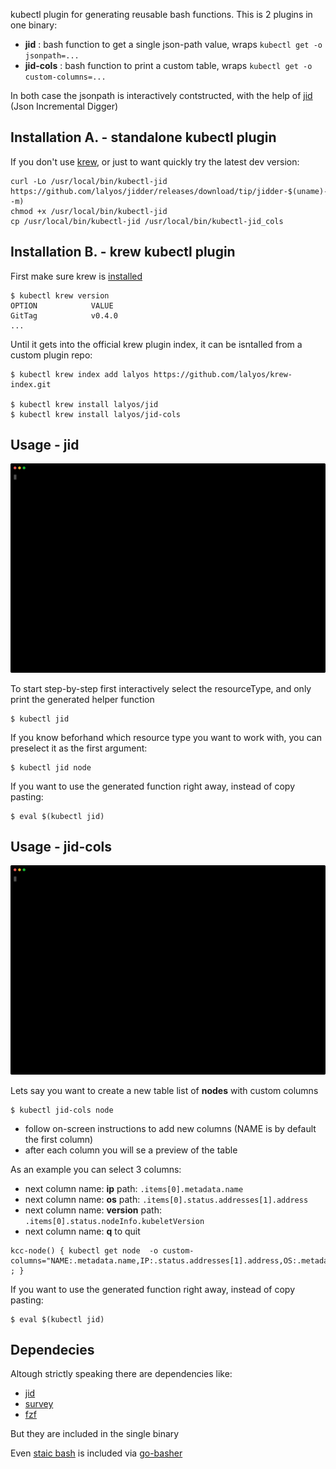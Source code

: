 
kubectl plugin for generating reusable bash functions.
This is 2 plugins in one binary:

- **jid** : bash function to get a single json-path value, wraps `kubectl get -o jsonpath=...`
- **jid-cols** : bash function to print a custom table, wraps `kubectl get -o custom-columns=...`

In both case the jsonpath is interactively contstructed, with the help of [jid](https://github.com/simeji/jid) (Json Incremental Digger)

## Installation A. - standalone kubectl plugin

If you don't use [krew](https://krew.sigs.k8s.io), or just to want quickly try the latest dev version:
```
curl -Lo /usr/local/bin/kubectl-jid https://github.com/lalyos/jidder/releases/download/tip/jidder-$(uname)-$(uname -m)
chmod +x /usr/local/bin/kubectl-jid
cp /usr/local/bin/kubectl-jid /usr/local/bin/kubectl-jid_cols
```

## Installation B. - krew kubectl plugin

First make sure krew is [installed](https://krew.sigs.k8s.io/docs/user-guide/setup/install/)
```
$ kubectl krew version
OPTION            VALUE
GitTag            v0.4.0
...
```

Until it gets into the official krew plugin index, it can be isntalled from a custom plugin repo:
```
$ kubectl krew index add lalyos https://github.com/lalyos/krew-index.git

$ kubectl krew install lalyos/jid
$ kubectl krew install lalyos/jid-cols
```

## Usage - jid

[![asciicast](images/jid-demo.svg)](https://asciinema.org/a/qF2XJuJjLzj95Cs3t3fxZSkuZ?autoplay=1)

To start step-by-step first interactively select the resourceType,
and only print the generated helper function
```
$ kubectl jid
```

If you know beforhand which resource type you want to work with, you can preselect it as the first argument:
```
$ kubectl jid node
```

If you want to use the generated function right away, instead of copy pasting:
```
$ eval $(kubectl jid)
```

## Usage - jid-cols

[![asciicast](images/jid-cols-demo.svg)](https://asciinema.org/a/0OQgeAW3TSXhZ4yhtY1Z2Osza?autoplay=1)

Lets say you want to create a new table list of **nodes** with custom columns
```
$ kubectl jid-cols node
```

- follow on-screen instructions to add new columns (NAME is by default the first column)
- after each column you will se a preview of the table

As an example you can select 3 columns:
- next column name: **ip** path: `.items[0].metadata.name`
- next column name: **os** path: `.items[0].status.addresses[1].address`
- next column name: **version** path: `.items[0].status.nodeInfo.kubeletVersion`
- next column name: **q** to quit

```
kcc-node() { kubectl get node  -o custom-columns="NAME:.metadata.name,IP:.status.addresses[1].address,OS:.metadata.labels.kubernetes\.io/os,VERSION:.status.nodeInfo.kubeletVersion" ; }
```


If you want to use the generated function right away, instead of copy pasting:
```
$ eval $(kubectl jid)
```

## Dependecies

Altough strictly speaking there are dependencies like:
- [jid](https://github.com/simeji/jid)
- [survey](https://github.com/AlecAivazis/survey)
- [fzf](https://github.com/junegunn/fzf)

But they are included in the single binary

Even [staic bash](https://github.com/robxu9/bash-static) is included via [go-basher](https://github.com/progrium/go-basher)